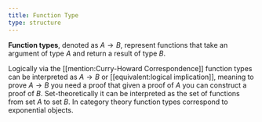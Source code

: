 ```yaml
---
title: Function Type
type: structure
---
```

**Function types**, denoted as $A \rightarrow B$, represent functions that take an argument of type $A$ and return a result of type $B$.

Logically via the [[mention:Curry-Howard Correspondence]] function types can be interpreted as $A \rightarrow B$ or [[equivalent:logical implication]], meaning to prove $A \rightarrow B$ you need a proof that given a proof of $A$ you can construct a proof of $B$. Set-theoretically it can be interpreted as the set of functions from set $A$ to set $B$. In category theory function types correspond to exponential objects.
